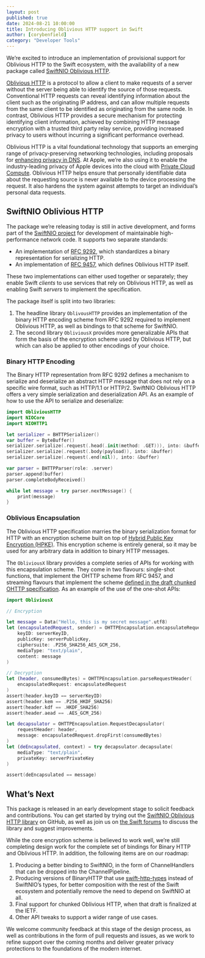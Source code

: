 ```yaml
---
layout: post
published: true
date: 2024-08-21 10:00:00
title: Introducing Oblivious HTTP support in Swift
author: [corybenfield]
category: "Developer Tools"
---
```


We’re excited to introduce an implementation of provisional support for Oblivious HTTP to the Swift ecosystem, with the availability of a new package called [SwiftNIO Oblivious HTTP](https://github.com/apple/swift-nio-oblivious-http).

[Oblivious HTTP](https://www.rfc-editor.org/rfc/rfc9458.html) is a protocol to allow a client to make requests of a server without the server being able to identify the source of those requests. Conventional HTTP requests can reveal identifying information about the client such as the originating IP address, and can allow multiple requests from the same client to be identified as originating from the same node. In contrast, Oblivious HTTP provides a secure mechanism for protecting identifying client information, achieved by combining HTTP message encryption with a trusted third party relay service, providing increased privacy to users without incurring a significant performance overhead.

Oblivious HTTP is a vital foundational technology that supports an emerging range of privacy-preserving networking technologies, including proposals for [enhancing privacy in DNS](https://www.rfc-editor.org/rfc/rfc9230.html). At Apple, we’re also using it to enable the industry-leading privacy of Apple devices into the cloud with [Private Cloud Compute](https://security.apple.com/blog/private-cloud-compute/). Oblivious HTTP helps ensure that personally identifiable data about the requesting source is never available to the device processing the request. It also hardens the system against attempts to target an individual’s personal data requests.

## SwiftNIO Oblivious HTTP

The package we’re releasing today is still in active development, and forms part of the [SwiftNIO project](https://github.com/apple/swift-nio) for development of maintainable high-performance network code. It supports two separate standards:

* An implementation of [RFC 9292](https://www.rfc-editor.org/rfc/rfc9292.html), which standardizes a binary representation for serializing HTTP.
* An implementation of [RFC 9457](https://www.rfc-editor.org/rfc/rfc9458.html), which defines Oblivious HTTP itself.

These two implementations can either used together or separately; they enable Swift *clients* to use services that rely on Oblivious HTTP, as well as enabling Swift *servers* to implement the specification.

The package itself is split into two libraries:

1. The headline library `OblivousHTTP` provides an implementation of the binary HTTP encoding scheme from RFC 9292 required to implement Oblivious HTTP, as well as bindings to that scheme for SwiftNIO.
2.  The second library `ObliviousX` provides more generalizable APIs that form the basis of the encryption scheme used by Oblivious HTTP, but which can also be applied to other encodings of your choice.

### Binary HTTP Encoding

The Binary HTTP representation from RFC 9292 defines a mechanism to serialize and deserialize an abstract HTTP message that does not rely on a specific wire format, such as HTTP/1.1 or HTTP/2. SwiftNIO Oblivious HTTP offers a very simple serialization and deserialization API. As an example of how to use the API to serialize and deserialize:

```swift
import ObliviousHTTP
import NIOCore
import NIOHTTP1

let serializer = BHTTPSerializer()
var buffer = ByteBuffer()
serializer.serialize(.request(.head(.init(method: .GET))), into: &buffer)
serializer.serialize(.request(.body(payload)), into: &buffer)
serializer.serialize(.request(.end(nil)), into: &buffer)

var parser = BHTTPParser(role: .server)
parser.append(buffer)
parser.completeBodyReceived()

while let message = try parser.nextMessage() {
    print(message)
}
```

### Oblivious Encapsulation

The Oblivious HTTP specification marries the binary serialization format for HTTP with an encryption scheme built on top of [Hybrid Public Key Encryption (HPKE)](https://www.rfc-editor.org/rfc/rfc9180.html). This encryption scheme is entirely general, so it may be used for any arbitrary data in addition to binary HTTP messages.

The `ObliviousX` library provides a complete series of APIs for working with this encapsulation scheme. They come in two flavours: single-shot functions, that implement the OHTTP scheme from RFC 9457, and streaming flavours that implement the scheme [defined in the draft chunked OHTTP specification](https://datatracker.ietf.org/doc/draft-ietf-ohai-chunked-ohttp/). As an example of the use of the one-shot APIs:

```swift
import ObliviousX

// Encryption

let message = Data("Hello, this is my secret message".utf8)
let (encapsulatedRequest, sender) = OHTTPEncapsulation.encapsulateRequest(
    keyID: serverKeyID,
    publicKey: serverPublicKey,
    ciphersuite: .P256_SHA256_AES_GCM_256,
    mediaType: "text/plain",
    content: message
)

// Decryption
let (header, consumedBytes) = OHTTPEncapsulation.parseRequestHeader(
    encapsulatedRequest: encapsulatedRequest
)
assert(header.keyID == serverKeyID)
assert(header.kem == .P256_HKDF_SHA256)
assert(header.kdf == .HKDF_SHA256)
assert(header.aead == .AES_GCM_256)

let decapsulator = OHTTPEncapsulation.RequestDecapsulator(
    requestHeader: header,
    message: encapsulatedRequest.dropFirst(consumedBytes)
)
let (deEncapsulated, context) = try decapsulator.decapsulate(
    mediaType: "text/plain",
    privateKey: serverPrivateKey
)

assert(deEncapsulated == message)
```

## What’s Next

This package is released in an early development stage to solicit feedback and contributions. You can get started by trying out the [SwiftNIO Oblivious HTTP library](https://github.com/apple/swift-nio-oblivious-http) on GitHub, as well as join us on [the Swift forums](https://forums.swift.org/) to discuss the library and suggest improvements.

While the core encryption scheme is believed to work well, we’re still completing design work for the complete set of bindings for Binary HTTP and Oblivious HTTP. In addition, the following items are on our roadmap:

1. Producing a better binding to SwiftNIO, in the form of ChannelHandlers that can be dropped into the ChannelPipeline.
2. Producing versions of BinaryHTTP that use [swift-http-types](https://github.com/apple/swift-http-types) instead of SwiftNIO’s types, for better composition with the rest of the Swift ecosystem and potentially remove the need to depend on SwiftNIO at all.
3. Final support for chunked Oblivious HTTP, when that draft is finalized at the IETF.
4. Other API tweaks to support a wider range of use cases.

We welcome community feedback at this stage of the design process, as well as contributions in the form of pull requests and issues, as we work to refine support over the coming months and deliver greater privacy protections to the foundations of the modern internet.
